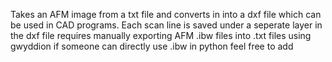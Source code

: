 Takes an AFM image from a txt file and converts in into a dxf file which can be used in CAD programs. 
Each scan line is saved under a seperate layer in the dxf file
requires manually exporting AFM .ibw files into .txt files using gwyddion
if someone can directly use .ibw in python feel free to add

